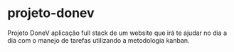 # projeto-donev
Projeto DoneV aplicação full stack de um website que irá te ajudar no dia a dia com o manejo de tarefas utilizando a metodologia kanban.
